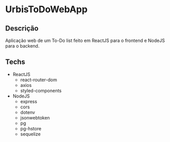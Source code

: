 # UrbisToDoWebApp

## Descrição

<p>
    Aplicação web de um To-Do list feito em ReactJS para o frontend e NodeJS para o backend.
</p>

## Techs
<ul>
    <li>
        ReactJS
        <ul>
            <li>react-router-dom</li>
            <li>axios</li>
            <li>styled-components</li>
        </ul>
    </li>
    <li>
        NodeJS
        <ul>
            <li>express</li>
            <li>cors</li>
            <li>dotenv</li>
            <li>jsonwebtoken</li>
            <li>pg</li>
            <li>pg-hstore</li>
            <li>sequelize</li>
        </ul>
    </li>

</ul>
